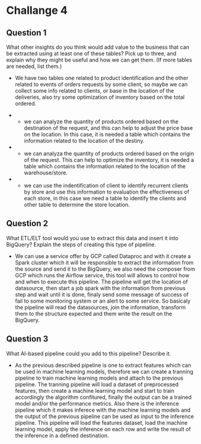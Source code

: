 # Challange 4

## Question 1

What other insights do you think would add value to the business that can be extracted using at least one of these tables?
Pick up to three, and explain why they might be useful and how we can get them. (If more tables are needed, list them.)

- We have two tables one related to product identification and the other related to events of orders requests by some client, so maybe we can collect some info related to clients, or base in the location of the deliveries, also try some optimization of inventory based on the total ordered.

- - we can analyze the quantity of products ordered based on the destination of the request, and this can help to adjust the price base on the location. In this case, it is needed a table which contains the information related to the location of the destiny.

- - we can analyza the quantity of products ordered based on the origin of the request. This can help to optimize the inventory, it is needed a table which contains the information related to the location of the warehouse/store.

- - we can use the indentification of client to identify recurrent clients by store and use this information to evaluation the effectiveness of each store, in this case we need a table to identify the clients and other table to determine the store location.

## Question 2
What ETL/ELT tool would you use to extract this data and insert it into BigQuery? Explain the steps of creating this type of pipeline.

- We can use a service offer by GCP called Dataproc and with it create a Spark cluster which it will be responsible to extract the information from the source and send it to the BigQuery, we also need the composer from GCP which runs the Airflow service, this tool will allows to control how and when to execute this pipeline. The pipeline will get the location of datasource, then start a job spark with the information from previous step and wait until it is done, finaly send some message of success of fail to some monitoring system or an alert to some service. So basicaly the pipeline will read the datasources, join the information, transform them to the structure expected and them write the result on the BigQuery. 

## Question 3
What AI-based pipeline could you add to this pipeline? Describe it. 

- As the previous described pipeline is one to extract features which can be used in machine learning models, therefore we can create a tranning pipeline to train machine learning models and attach to the previous pipeline. The tranning pipeline will load a dataset of preprocessed features, then create a machine learning model and start to train accordingly the algorithm confitured, finally the output can be a trained model and/or the performance metrics. 
Also there is the inference pipeline which it makes inferece with the machine learning models and the output of the previous pipeline can be used as input to the inference pipeline. This pipeline will load the features dataset, load the machine learning model, apply the inference on each row and write the result of the inference in a defined destination.